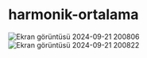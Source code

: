 # harmonik-ortalama
![Ekran görüntüsü 2024-09-21 200806](https://github.com/user-attachments/assets/1d7fe596-528a-419a-9cea-c2d596326c34)
![Ekran görüntüsü 2024-09-21 200822](https://github.com/user-attachments/assets/3c0f898e-9bf6-41e2-a196-e6f9ca1d0a46)

